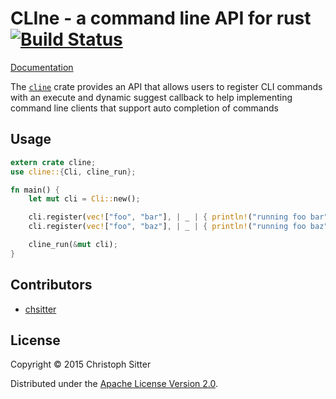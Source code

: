 # CLIne - a command line API for rust [![Build Status](https://travis-ci.org/chsitter/CLIne.svg)](https://travis-ci.org/chsitter/CLIne)
[Documentation](http://chsitter.github.io/CLIne/cline/)

The [`cline`](http://chsitter.github.io/CLIne/cline/) crate provides an API that allows users to register CLI commands with an execute and dynamic suggest callback to help implementing command line clients that support auto completion of commands


## Usage
``` rust
extern crate cline;
use cline::{Cli, cline_run};

fn main() {
    let mut cli = Cli::new();

    cli.register(vec!["foo", "bar"], | _ | { println!("running foo bar") });
    cli.register(vec!["foo", "baz"], | _ | { println!("running foo baz") });

    cline_run(&mut cli);
}
```

## Contributors
* [chsitter](https://github.com/chsitter/)

## License
Copyright © 2015 Christoph Sitter

Distributed under the [Apache License Version 2.0](LICENSE).

